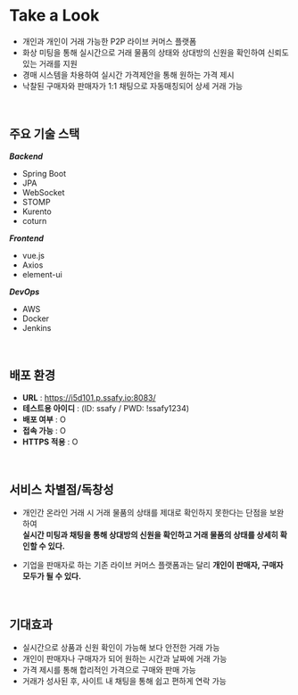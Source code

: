 # Take a Look 
- 개인과 개인이 거래 가능한 P2P 라이브 커머스 플랫폼
- 화상 미팅을 통해 실시간으로 거래 물품의 상태와 상대방의 신원을 확인하여 신뢰도 있는 거래를 지원
- 경매 시스템을 차용하여 실시간 가격제안을 통해 원하는 가격 제시
- 낙찰된 구매자와 판매자가 1:1 채팅으로 자동매칭되어 상세 거래 가능

<br>

## 주요 기술 스택
**_Backend_**
  - Spring Boot
  - JPA
  - WebSocket
  - STOMP
  - Kurento
  - coturn

**_Frontend_**
  - vue.js
  - Axios
  - element-ui

**_DevOps_**
  - AWS
  - Docker
  - Jenkins
<br>

## 배포 환경
- __URL__ : https://i5d101.p.ssafy.io:8083/
- __테스트용 아이디__ : (ID: ssafy / PWD: !ssafy1234)
- __배포 여부__ : O
- __접속 가능__ : O
- __HTTPS 적용__ : O 

<br>

## 서비스 차별점/독창성
- 개인간 온라인 거래 시 거래 물품의 상태를 제대로 확인하지 못한다는 단점을 보완하여 
  <br>**실시간 미팅과 채팅을 통해 상대방의 신원을 확인하고 거래 물품의 상태를 상세히 확인할 수 있다.** 
  
- 기업을 판매자로 하는 기존 라이브 커머스 플랫폼과는 달리 **개인이 판매자, 구매자 모두가 될 수 있다.**

<br>

## 기대효과
- 실시간으로 상품과 신원 확인이 가능해 보다 안전한 거래 가능
- 개인이 판매자나 구매자가 되어 원하는 시간과 날짜에 거래 가능
- 가격 제시를 통해 합리적인 가격으로 구매와 판매 가능
- 거래가 성사된 후, 사이트 내 채팅을 통해 쉽고 편하게 연락 가능

<br>

